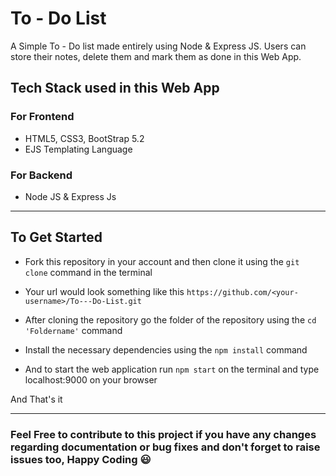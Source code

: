 # To - Do List
A Simple To - Do list made entirely using Node & Express JS. Users can store their notes, delete them and mark them as done in this Web App.
## Tech Stack used in this Web App
### For Frontend
   - HTML5, CSS3, BootStrap 5.2
   - EJS Templating Language
### For Backend
   - Node JS & Express Js
---
## To Get Started
- Fork this repository in your account and then clone it using the ``` git clone ``` command in the terminal

- Your url would look something like this ```https://github.com/<your-username>/To---Do-List.git```

- After cloning the repository go the folder of the repository using the ```cd 'Foldername'``` command

- Install the necessary dependencies using the ```npm install``` command

- And to start the web application run ```npm start``` on the terminal and type localhost:9000 on your browser

And That's it

----

### Feel Free to contribute to this project if you have any changes regarding documentation or bug fixes and don't forget to raise issues too, Happy Coding :smiley:
